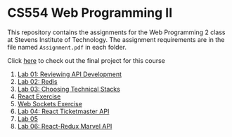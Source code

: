 # CS554 Web Programming II

This repository contains the assignments for the Web Programming 2 class at Stevens Institute of Technology. The assignment requirements are in the file named `Assignment.pdf` in each folder.

Click [here](https://github.com/khatri7/cs554-try-cache-final-project) to check out the final project for this course

1. [Lab 01: Reviewing API Development](./Lab%2001/)
2. [Lab 02: Redis](./Lab%2002/)
3. [Lab 03: Choosing Technical Stacks](./Lab%2003/)
4. [React Exercise](./React%20Exercise/)
5. [Web Sockets Exercise](./In%20Class%20Socket/)
6. [Lab 04: React Ticketmaster API](./Lab%2004/)
7. [Lab 05](./Lab%2005/)
8. [Lab 06: React-Redux Marvel API](./Lab%2006/)
